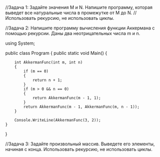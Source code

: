 //Задача 1: Задайте значения M и N. Напишите программу, которая выведет все натуральные числа в промежутке от M до N. 
//Использовать рекурсию, не использовать циклы.




//Задача 2: Напишите программу вычисления функции Аккермана с помощью рекурсии. Даны два неотрицательных числа m и n.

using System;

public class Program
{
    public static void Main()
    {

        int AkkermanFunc(int m, int n)
        {
            if (m == 0)
            {
                return n + 1;
            }
            if (m > 0 && n == 0)
            {
                return AkkermanFunc(m - 1, 1);
            }
            return AkkermanFunc(m - 1, AkkermanFunc(m, n - 1));
        }

        Console.WriteLine(AkkermanFunc(3, 2));
    }
}







//Задача 3: Задайте произвольный массив. Выведете его элементы, начиная с конца. Использовать рекурсию, не использовать циклы.


  
